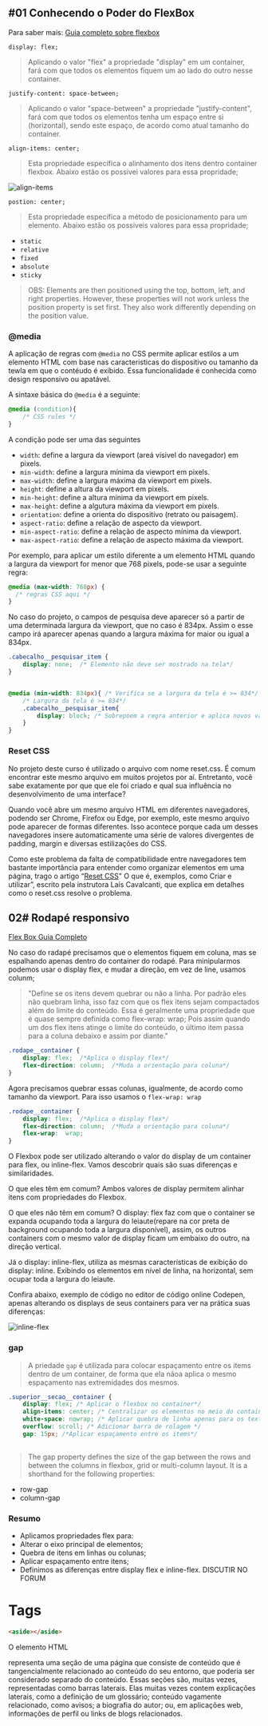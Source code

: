 
## __#01 Conhecendo o Poder do FlexBox__


Para saber mais: [Guia completo sobre flexbox][1]




`display: flex;`

> Aplicando o valor "flex" a propriedade "display" em um container, fará com  que todos os elementos fiquem um ao lado do outro nesse container.



`justify-content: space-between;`

> Aplicando o valor "space-between" a propriedade "justify-content", fará com  que todos os elementos tenha um espaço entre si (horizontal), sendo este espaço, de acordo como atual tamanho do container.


`align-items: center;`

> Esta propriedade específica o alinhamento dos itens dentro container flexbox. Abaixo estão os possivei valores para essa propridade;

![align-items](./readme-images/align-items.png)

`postion: center;`

> Esta propriedade específica a método de posicionamento para um elemento. Abaixo estão os possiveis valores para essa propridade;
- `static`
- `relative`
- `fixed`
- `absolute`
- `sticky`

> OBS: Elements are then positioned using the top, bottom, left, and right properties. However, these properties will not work unless the position property is set first. They also work differently depending on the position value.



### __@media__



A aplicação de regras com `@media` no CSS permite aplicar estilos a um elemento HTML com base nas caracteristicas do dispositivo ou tamanho da tewla em que o contéudo é exibido. Essa funcionalidade é conhecida como design responsivo ou apatável.

A sintaxe básica do `@media` é a seguinte:

```css
@media (condition){
    /* CSS rules */
}
```
A condição pode ser uma das seguintes 

- `width`: define a largura da viewport (areá vísivel do navegador) em pixels.
- `min-width`: define a largura mínima da viewport em pixels.
- `max-width`: define a largura máxima da viewport em pixels.
- `height`: define a altura da viewport em pixels.
- `min-height`: define a altura mínima da viewport em pixels.
- `max-height`: define a algutura máxima da viewport em pixels.
- `orientation`: define a orienta do dispositivo (retrato ou paisagem).
- `aspect-ratio`: define a relação de aspecto da viewport.
- `min-aspect-ratio`: define a relação de aspecto mínima da viewport.
- `max-aspect-ratio`: define a relação de aspecto máxima da viewport.

Por exemplo, para aplicar um estilo diferente a um elemento HTML quando a largura da viewport for menor que 768 pixels, pode-se usar a seguinte regra:

```css
@media (max-width: 768px) {
  /* regras CSS aqui */
}
```

No caso do projeto, o campos de pesquisa deve aparecer só a partir de uma
determinada largura da viewport, que no caso é 834px. Assim o esse campo irá aparecer apenas quando a largura máxima for maior ou igual a 834px.


```css
.cabecalho__pesquisar_item { 
    display: none;  /* Elemento não deve ser mostrado na tela*/
}


@media (min-width: 834px){ /* Verifica se a largura da tela é >= 834*/
    /* Largura da tela é >= 834*/
    .cabecalho__pesquisar_item{
        display: block; /* Sobrepoem a regra anterior e aplica novos valores a propriedade do elemento*/
    }
}
```
### __Reset CSS__

No projeto deste curso é utilizado o arquivo com nome reset.css. É comum encontrar este mesmo arquivo em muitos projetos por aí. Entretanto, você sabe exatamente por que que ele foi criado e qual sua influência no desenvolvimento de uma interface?

Quando você abre um mesmo arquivo HTML em diferentes navegadores, podendo ser Chrome, Firefox ou Edge, por exemplo, este mesmo arquivo pode aparecer de formas diferentes. Isso acontece porque cada um desses navegadores insere automaticamente uma série de valores divergentes de padding, margin e diversas estilizações do CSS.

Como este problema da falta de compatibilidade entre navegadores tem bastante importância para entender como organizar elementos em uma página, trago o artigo “[Reset CSS][2]" O que é, exemplos, como Criar e utilizar”, escrito pela instrutora Laís Cavalcanti, que explica em detalhes como o reset.css resolve o problema.




## __02# Rodapé responsivo__

[Flex Box Guia Completo][3]


No caso do radapé precisamos que o elementos fiquem em coluna, mas se espalhando apenas dentro do container do rodapé. Para minipularmos podemos usar o display flex, e mudar a direção, em vez de line, usamos colunm;


> "Define se os itens devem quebrar ou não a linha. Por padrão eles não quebram linha, isso faz com que os flex itens sejam compactados além do limite do conteúdo. Essa é geralmente uma propriedade que é quase sempre definida como flex-wrap: wrap; Pois assim quando um dos flex itens atinge o limite do conteúdo, o último item passa para a coluna debaixo e assim por diante."

```css
.rodape__container {
    display: flex;  /*Aplica o display flex*/
    flex-direction: column;  /*Muda a orientação para coluna*/
}

```
Agora precisamos quebrar essas colunas, igualmente, de acordo como tamanho da viewport. Para isso usamos o
`flex-wrap: wrap`



```css
.rodape__container {
    display: flex;  /*Aplica o display flex*/
    flex-direction: column;  /*Muda a orientação para coluna*/
    flex-wrap:  wrap;
}
```

O Flexbox pode ser utilizado alterando o valor do display de um container para flex, ou inline-flex. Vamos descobrir quais são suas diferenças e similaridades.

O que eles têm em comum?
Ambos valores de display permitem alinhar itens com propriedades do Flexbox.

O que eles não têm em comum?
O display: flex faz com que o container se expanda ocupando toda a largura do leiaute(repare na cor preta de background ocupando toda a largura disponível), assim, os outros containers com o mesmo valor de display ficam um embaixo do outro, na direção vertical.

Já o display: inline-flex, utiliza as mesmas características de exibição do display: inline. Exibindo os elementos em nível de linha, na horizontal, sem ocupar toda a largura do leiaute.

Confira abaixo, exemplo de código no editor de código online Codepen, apenas alterando os displays de seus containers para ver na prática suas diferenças:


![inline-flex](./readme-images/inlineflex.png)




### __gap__

> A priedade `gap` é utilizada para colocar espaçamento entre os items dentro de um container, de forma que ela nãoa aplica o mesmo espaçamento nas extremidades dos mesmos.


```css
.superior__secao__container {
    display: flex; /* Aplicar o flexbox no container*/
    align-items: center; /* Centralizar os elementos no meio do container*/
    white-space: nowrap; /* Aplicar quebra de linha apenas para os textos (espaços em branco)*/
    overflow: scroll; /* Adicionar barra de rolagem */
    gap: 15px; /*Aplicar espaçamento entre os items*/
    
```
> The gap property defines the size of the gap between the rows and between the columns in flexbox, grid or multi-column layout. It is a shorthand for the following properties:
- row-gap
- column-gap

### __Resumo__

- Aplicamos propriedades flex para:
- Alterar o eixo principal de elementos;
- Quebra de itens em linhas ou colunas;
- Aplicar espaçamento entre itens;
- Definimos as diferenças entre display flex e inline-flex.
 DISCUTIR NO FORUM


# Tags

```html
<aside></aside>
```
O elemento HTML <aside> representa uma seção de uma página que consiste de conteúdo que é tangencialmente relacionado ao conteúdo do seu entorno, que poderia ser considerado separado do conteúdo. Essas seções são, muitas vezes, representadas como barras laterais. Elas muitas vezes contem explicações laterais, como a definição de um glossário; conteúdo vagamente relacionado, como avisos; a biografia do autor; ou, em aplicações web, informações de perfil ou links de blogs relacionados.



[1]:https://css-tricks.com/snippets/css/a-guide-to-flexbox/ "Guia completo sobre flexbox"
[2]:https://www.alura.com.br/artigos/o-que-e-reset-css "Reset CSS"
[3]:https://origamid.com/projetos/flexbox-guia-completo/ "Flexbox Guia Completo"

